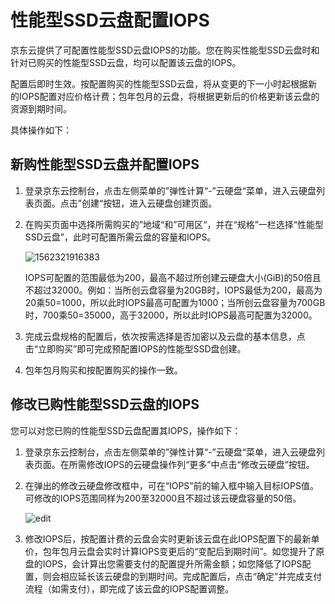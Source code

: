 # 性能型SSD云盘配置IOPS

京东云提供了可配置性能型SSD云盘IOPS的功能。您在购买性能型SSD云盘时和针对已购买的性能型SSD云盘，均可以配置该云盘的IOPS。

配置后即时生效。按配置购买的性能型SSD云盘，将从变更的下一小时起根据新的IOPS配置对应价格计费；包年包月的云盘，将根据更新后的价格更新该云盘的资源到期时间。

具体操作如下：

## 新购性能型SSD云盘并配置IOPS

1. 登录京东云控制台，点击左侧菜单的”弹性计算“-”云硬盘“菜单，进入云硬盘列表页面。点击”创建“按钮，进入云硬盘创建页面。

2. 在购买页面中选择所需购买的”地域“和”可用区“，并在“规格”一栏选择“性能型SSD云盘”，此时可配置所需云盘的容量和IOPS。

   ![1562321916383](C:\Users\wangguanyang\AppData\Roaming\Typora\typora-user-images\1562321916383.png)

   IOPS可配置的范围最低为200，最高不超过所创建云硬盘大小(GiB)的50倍且不超过32000。例如：当所创云盘容量为20GB时，IOPS最低为200，最高为20乘50=1000，所以此时IOPS最高可配置为1000；当所创云盘容量为700GB时，700乘50=35000，高于32000，所以此时IOPS最高可配置为32000。

3. 完成云盘规格的配置后，依次按需选择是否加密以及云盘的基本信息，点击“立即购买”即可完成预配置IOPS的性能型SSD盘创建。

4. 包年包月购买和按配置购买的操作一致。

## 修改已购性能型SSD云盘的IOPS

您可以对您已购的性能型SSD云盘配置其IOPS，操作如下：

1. 登录京东云控制台，点击左侧菜单的”弹性计算“-”云硬盘“菜单，进入云硬盘列表页面。在所需修改IOPS的云硬盘操作列“更多”中点击“修改云硬盘”按钮。

2. 在弹出的修改云硬盘修改框中，可在“IOPS”前的输入框中输入目标IOPS值。可修改的IOPS范围同样为200至32000且不超过该云硬盘容量的50倍。

   ![edit](C:\Users\wangguanyang\Desktop\云盘配置IOPS\edit.png)

3. 修改IOPS后，按配置计费的云盘会实时更新该云盘在此IOPS配置下的最新单价，包年包月云盘会实时计算IOPS变更后的“变配后到期时间”。如您提升了原盘的IOPS，会计算出您需要支付的配置提升所需金额；如您降低了IOPS配置，则会相应延长该云硬盘的到期时间。完成配置后，点击“确定”并完成支付流程（如需支付），即完成了该云盘的IOPS配置调整。

